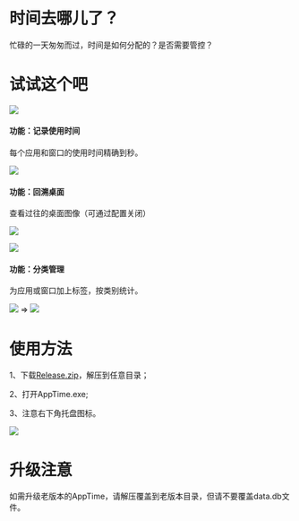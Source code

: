 # 时间去哪儿了？
忙碌的一天匆匆而过，时间是如何分配的？是否需要管控？

# 试试这个吧
![](https://github.com/newdraw/AppTime/blob/master/files/tv.jpg) 

#### 功能：记录使用时间
每个应用和窗口的使用时间精确到秒。

![](https://github.com/newdraw/AppTime/blob/master/files/list.jpg)

#### 功能：回溯桌面
查看过往的桌面图像（可通过配置关闭）

![](https://github.com/newdraw/AppTime/blob/master/files/time.jpg)

![](https://github.com/newdraw/AppTime/blob/master/files/playback.gif)

#### 功能：分类管理
为应用或窗口加上标签，按类别统计。

![](https://github.com/newdraw/AppTime/blob/master/files/tag.jpg)
=>
![](https://github.com/newdraw/AppTime/blob/master/files/tagview.jpg)
 
# 使用方法
1、下载[Release.zip](https://github.com/newdraw/AppTime/raw/master/Release%20v0.11.zip)，解压到任意目录；

2、打开AppTime.exe;

3、注意右下角托盘图标。

![](https://github.com/newdraw/AppTime/blob/master/files/icon.jpg) 

# 升级注意
如需升级老版本的AppTime，请解压覆盖到老版本目录，但请不要覆盖data.db文件。

